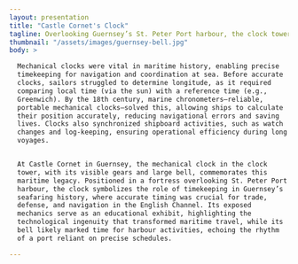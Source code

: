 ```yaml
---
layout: presentation
title: "Castle Cornet's Clock"
tagline: Overlooking Guernsey’s St. Peter Port harbour, the clock tower commemorates the 18th century revoultion in maritime navigation and operation.  The clock reflects Guernsey’s seafaring past, where precise timekeeping supported harbor activities and defense, serving as a historical tribute to the era when clocks transformed the seas.
thumbnail: "/assets/images/guernsey-bell.jpg"
body: >

  Mechanical clocks were vital in maritime history, enabling precise
  timekeeping for navigation and coordination at sea. Before accurate
  clocks, sailors struggled to determine longitude, as it required
  comparing local time (via the sun) with a reference time (e.g.,
  Greenwich). By the 18th century, marine chronometers—reliable,
  portable mechanical clocks—solved this, allowing ships to calculate
  their position accurately, reducing navigational errors and saving
  lives. Clocks also synchronized shipboard activities, such as watch
  changes and log-keeping, ensuring operational efficiency during long
  voyages.


  At Castle Cornet in Guernsey, the mechanical clock in the clock
  tower, with its visible gears and large bell, commemorates this
  maritime legacy. Positioned in a fortress overlooking St. Peter Port
  harbour, the clock symbolizes the role of timekeeping in Guernsey’s
  seafaring history, where accurate timing was crucial for trade,
  defense, and navigation in the English Channel. Its exposed
  mechanics serve as an educational exhibit, highlighting the
  technological ingenuity that transformed maritime travel, while its
  bell likely marked time for harbour activities, echoing the rhythm
  of a port reliant on precise schedules.

---
```


